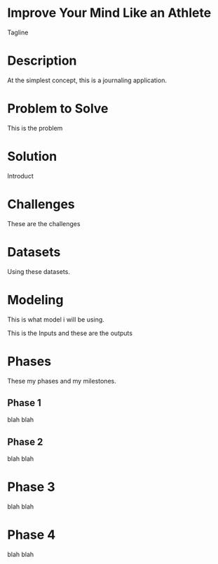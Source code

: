 # Improve Your Mind Like an Athlete
Tagline
# Description
At the simplest concept, this is a journaling application.
# Problem to Solve
This is the problem
# Solution
Introduct

# Challenges
These are the challenges

# Datasets
Using these datasets.
# Modeling
This is what model i will be using.

This is the Inputs and these are the outputs

# Phases
These my phases and my milestones.

## Phase 1
blah blah

## Phase 2
blah blah


# Phase 3
blah blah


# Phase 4
blah blah

